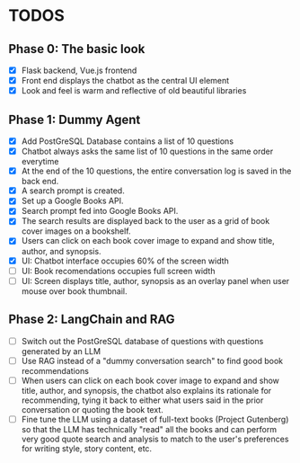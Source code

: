 # TODOS

## Phase 0: The basic look

 - [x] Flask backend, Vue.js frontend
 - [x] Front end displays the chatbot as the central UI element
 - [x] Look and feel is warm and reflective of old beautiful libraries

## Phase 1: Dummy Agent

 - [x] Add PostGreSQL Database contains a list of 10 questions
 - [x] Chatbot always asks the same list of 10 questions in the same order everytime
 - [x] At the end of the 10 questions, the entire conversation log is saved in the back end.
 - [x] A search prompt is created.
 - [x] Set up a Google Books API.
 - [x] Search prompt fed into Google Books API. 
 - [x] The search results are displayed back to the user as a grid of book cover images on a bookshelf.
 - [x] Users can click on each book cover image to expand and show title, author, and synopsis.
 - [x] UI: Chatbot interface occupies 60% of the screen width
 - [ ] UI: Book recomendations occupies full screen width
 - [ ] UI: Screen displays title, author, synopsis as an overlay panel when user mouse over book thumbnail.

## Phase 2: LangChain and RAG

 - [ ] Switch out the PostGreSQL database of questions with questions generated by an LLM
 - [ ] Use RAG instead of a "dummy conversation search" to find good book recommendations
 - [ ] When users can click on each book cover image to expand and show title, author, and synopsis, the chatbot also explains its rationale for recommending, tying it back to either what users said in the prior conversation or quoting the book text.
 - [ ] Fine tune the LLM using a dataset of full-text books (Project Gutenberg) so that the LLM has technically "read" all the books and can perform very good quote search and analysis to match to the user's preferences for writing style, story content, etc.